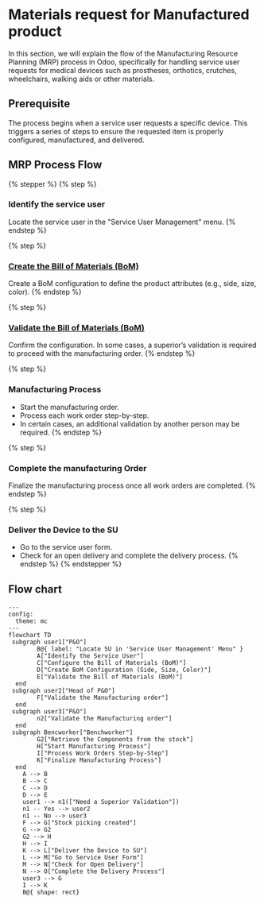 # Materials request for Manufactured product

In this section, we will explain the flow of the Manufacturing Resource Planning (MRP) process in Odoo, specifically for handling service user requests for medical devices such as prostheses, orthotics, crutches, wheelchairs, walking aids or other materials.

## Prerequisite

The process begins when a service user requests a specific device. This triggers a series of steps to ensure the requested item is properly configured, manufactured, and delivered.

## MRP Process Flow

{% stepper %}
{% step %}
### Identify the service user

Locate the service user in the "Service User Management" menu.
{% endstep %}

{% step %}
### [Create the Bill of Materials (BoM)](creating-the-bom-configuration.md)

Create a BoM configuration to define the product attributes (e.g., side, size, color).
{% endstep %}

{% step %}
### [Validate the Bill of Materials (BoM)](managing-mrp-order.md)

Confirm the configuration. In some cases, a superior’s validation is required to proceed with the manufacturing order.
{% endstep %}

{% step %}
### Manufacturing Process

* Start the manufacturing order.
* Process each work order step-by-step.
* In certain cases, an additional validation by another person may be required.
{% endstep %}

{% step %}
### Complete the manufacturing Order

Finalize the manufacturing process once all work orders are completed.
{% endstep %}

{% step %}
### Deliver the Device to the SU

* Go to the service user form.
* Check for an open delivery and complete the delivery process.
{% endstep %}
{% endstepper %}

## Flow chart

```mermaid
---
config:
  theme: mc
---
flowchart TD
 subgraph user1["P&O"]
        B@{ label: "Locate SU in 'Service User Management' Menu" }
        A["Identify the Service User"]
        C["Configure the Bill of Materials (BoM)"]
        D["Create BoM Configuration (Side, Size, Color)"]
        E["Validate the Bill of Materials (BoM)"]
  end
 subgraph user2["Head of P&O"]
        F["Validate the Manufacturing order"]
  end
 subgraph user3["P&O"]
        n2["Validate the Manufacturing order"]
  end
 subgraph Bencworker["Benchworker"]
        G2["Retrieve the Components from the stock"]
        H["Start Manufacturing Process"]
        I["Process Work Orders Step-by-Step"]
        K["Finalize Manufacturing Process"]
  end
    A --> B
    B --> C
    C --> D
    D --> E
    user1 --> n1(["Need a Superior Validation"])
    n1 -- Yes --> user2
    n1 -- No --> user3
    F --> G["Stock picking created"]
    G --> G2
    G2 --> H
    H --> I
    K --> L["Deliver the Device to SU"]
    L --> M["Go to Service User Form"]
    M --> N["Check for Open Delivery"]
    N --> O["Complete the Delivery Process"]
    user3 --> G
    I --> K
    B@{ shape: rect}

```

